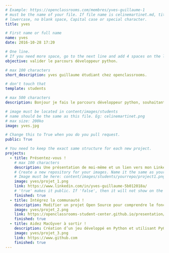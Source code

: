 ```yaml
---
# Example: https://openclassrooms.com/membres/yves-guillaume-1
# must be the name of your file. If file name is celinemartinet.md, title is celinemartinet.
# lowercase, no blank space, Capital case or special character.
title: yves

# First name or full name
name: yves
date: 2016-10-28 17:20

# One line.
# If you need more space, go to the next line and add 4 spaces on the left, as in 'description'.
objective: valider le parcours développeur python.

# max 100 characters
short_description: yves guillaume étudiant chez openclassrooms.

# don't touch that
template: students

# max 500 characters
description: Bonjour je fais le parcours développeur python, souhaitant acquérir de nouvelles connaissances, et obtenir une certification valorisante sur mon c.v. j'espere travailler par la suite dans le domaine informatique et plus précisement allié au scientifique, j'espère avoir les capacitées.

# image must be located in content/images/students
# name should be the same as this file. Eg: celinemartinet.png
# max size: 200ko
image: yves.jpg

# Change this to True when you do you pull request.
public: True

# You need to keep the exact same structure for each new project.
projects:
  - title: Présentez-vous !
    # max 100 characters
    description: Une présentation de moi-même et un lien vers mon LinkedIn.
    # Create a new repository for your images. Name it the same as your nickname and profile picture.
    # Image must be here: content/images/students/yourrepo/project1.png
    image: yves/projet_1.png
    link: https://www.linkedin.com/in/yves-guillaume-5b012018a/
    # 'true' makes it public. If 'false', then it will not show on the website.
    finished: true
  - title: Intégrez la communauté !
    description: Modifier un projet Open Source pour comprendre le fonctionnement de Git, de Github et des pull requests.
    image: yves/projet_2.png
    link: https://openclassrooms-student-center.github.io/presentation/students/ratus.html
    finished: true
  - title: Aidez MacGyver à sortir !
    description: Création d’un jeu développé en Python et utilisant PyGame.
    image: yves/projet_3.png
    link: https://www.github.com
    finished: true
---
```

